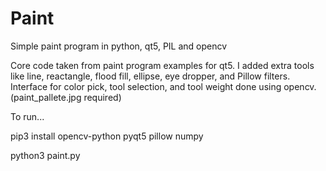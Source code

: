 # Paint
Simple paint program in python, qt5, PIL and opencv

Core code taken from paint program examples for qt5. I added extra tools like line, reactangle, flood fill, ellipse, eye dropper, and Pillow filters.
Interface for color pick, tool selection, and tool weight done using opencv. (paint_pallete.jpg required)

To run...

pip3 install opencv-python pyqt5 pillow numpy

python3 paint.py
